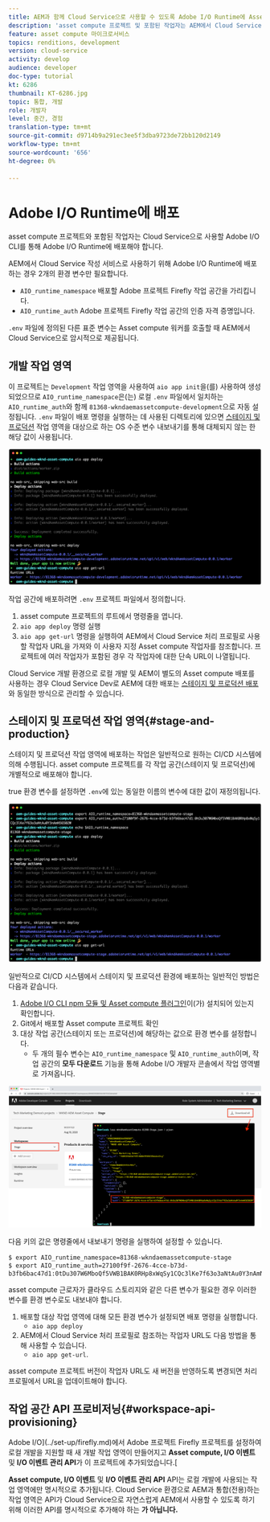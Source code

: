 ```yaml
---
title: AEM과 함께 Cloud Service으로 사용할 수 있도록 Adobe I/O Runtime에 Asset compute 직원 배포
description: 'asset compute 프로젝트 및 포함된 작업자는 AEM에서 Cloud Service으로 사용하려면 Adobe I/O Runtime에 배포해야 합니다. '
feature: asset compute 마이크로서비스
topics: renditions, development
version: cloud-service
activity: develop
audience: developer
doc-type: tutorial
kt: 6286
thumbnail: KT-6286.jpg
topic: 통합, 개발
role: 개발자
level: 중간, 경험
translation-type: tm+mt
source-git-commit: d9714b9a291ec3ee5f3dba9723de72bb120d2149
workflow-type: tm+mt
source-wordcount: '656'
ht-degree: 0%

---
```



# Adobe I/O Runtime에 배포

asset compute 프로젝트와 포함된 작업자는 Cloud Service으로 사용할 Adobe I/O CLI를 통해 Adobe I/O Runtime에 배포해야 합니다.

AEM에서 Cloud Service 작성 서비스로 사용하기 위해 Adobe I/O Runtime에 배포하는 경우 2개의 환경 변수만 필요합니다.

+ `AIO_runtime_namespace` 배포할 Adobe 프로젝트 Firefly 작업 공간을 가리킵니다.
+ `AIO_runtime_auth` Adobe 프로젝트 Firefly 작업 공간의 인증 자격 증명입니다.

`.env` 파일에 정의된 다른 표준 변수는 Asset compute 워커를 호출할 때 AEM에서 Cloud Service으로 암시적으로 제공됩니다.

## 개발 작업 영역

이 프로젝트는 `Development` 작업 영역을 사용하여 `aio app init`을(를) 사용하여 생성되었으므로 `AIO_runtime_namespace`은(는) 로컬 `.env` 파일에서 일치하는 `AIO_runtime_auth`와 함께 `81368-wkndaemassetcompute-development`으로 자동 설정됩니다.  `.env` 파일이 배포 명령을 실행하는 데 사용된 디렉토리에 있으면 [스테이지 및 프로덕션](#stage-and-production) 작업 영역을 대상으로 하는 OS 수준 변수 내보내기를 통해 대체되지 않는 한 해당 값이 사용됩니다.

![.env 변수를 사용하여 앱 배포](./assets/runtime/development__aio.png)

작업 공간에 배포하려면 `.env` 프로젝트 파일에서 정의합니다.

1. asset compute 프로젝트의 루트에서 명령줄을 엽니다.
1. `aio app deploy` 명령 실행
1. `aio app get-url` 명령을 실행하여 AEM에서 Cloud Service 처리 프로필로 사용할 작업자 URL을 가져와 이 사용자 지정 Asset compute 작업자를 참조합니다. 프로젝트에 여러 작업자가 포함된 경우 각 작업자에 대한 단속 URL이 나열됩니다.

Cloud Service 개발 환경으로 로컬 개발 및 AEM이 별도의 Asset compute 배포를 사용하는 경우 Cloud Service Dev로 AEM에 대한 배포는 [스테이지 및 프로덕션 배포](#stage-and-production)와 동일한 방식으로 관리할 수 있습니다.

## 스테이지 및 프로덕션 작업 영역{#stage-and-production}

스테이지 및 프로덕션 작업 영역에 배포하는 작업은 일반적으로 원하는 CI/CD 시스템에 의해 수행됩니다. asset compute 프로젝트를 각 작업 공간(스테이지 및 프로덕션)에 개별적으로 배포해야 합니다.

true 환경 변수를 설정하면 `.env`에 있는 동일한 이름의 변수에 대한 값이 재정의됩니다.

![내보내기 변수를 사용하여 앱 배포](./assets/runtime/stage__export-and-aio.png)

일반적으로 CI/CD 시스템에서 스테이지 및 프로덕션 환경에 배포하는 일반적인 방법은 다음과 같습니다.

1. [Adobe I/O CLI npm 모듈 및 Asset compute 플러그인](../set-up/development-environment.md#aio)이(가) 설치되어 있는지 확인합니다.
1. Git에서 배포할 Asset compute 프로젝트 확인
1. 대상 작업 공간(스테이지 또는 프로덕션)에 해당하는 값으로 환경 변수를 설정합니다.
   + 두 개의 필수 변수는 `AIO_runtime_namespace` 및 `AIO_runtime_auth`이며, 작업 공간의 __모두 다운로드__ 기능을 통해 Adobe I/O 개발자 콘솔에서 작업 영역별로 가져옵니다.

![Adobe 개발자 콘솔 - AIO 런타임 네임스페이스 및 인증](./assets/runtime/stage-auth-namespace.png)

다음 키의 값은 명령줄에서 내보내기 명령을 실행하여 설정할 수 있습니다.

```
$ export AIO_runtime_namespace=81368-wkndaemassetcompute-stage
$ export AIO_runtime_auth=27100f9f-2676-4cce-b73d-b3fb6bac47d1:0tDu307W6MboQf5VWB1BAK0RHp8xWqSy1CQc3lKe7f63o3aNtAu0Y3nAmN56502W
```

asset compute 근로자가 클라우드 스토리지와 같은 다른 변수가 필요한 경우 이러한 변수를 환경 변수로도 내보내야 합니다.

1. 배포할 대상 작업 영역에 대해 모든 환경 변수가 설정되면 배포 명령을 실행합니다.
   + `aio app deploy`
1. AEM에서 Cloud Service 처리 프로필로 참조하는 작업자 URL도 다음 방법을 통해 사용할 수 있습니다.
   + `aio app get-url`.

asset compute 프로젝트 버전이 작업자 URL도 새 버전을 반영하도록 변경되면 처리 프로필에서 URL을 업데이트해야 합니다.

## 작업 공간 API 프로비저닝{#workspace-api-provisioning}

Adobe I/O](../set-up/firefly.md)에서 Adobe 프로젝트 Firefly 프로젝트를 설정하여 로컬 개발을 지원할 때 새 개발 작업 영역이 만들어지고 __Asset compute, I/O 이벤트__ 및 __I/O 이벤트 관리 API__&#x200B;가 이 프로젝트에 추가되었습니다.[

__Asset compute, I/O 이벤트__ 및 __I/O 이벤트 관리 API__ API는 로컬 개발에 사용되는 작업 영역에만 명시적으로 추가됩니다. Cloud Service 환경으로 AEM과 통합(전용)하는 작업 영역은 API가 Cloud Service으로 자연스럽게 AEM에서 사용할 수 있도록 하기 위해 이러한 API를 명시적으로 추가해야 하는 __가 아닙니다.__
